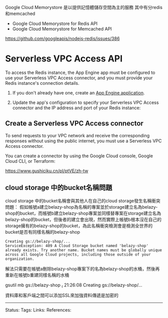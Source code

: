 
Google Cloud Memorystore 是以提供記憶體儲存空間為主的服務
其中有分redis和memcached
- Google Cloud Memorystore for Redis API
- Google Cloud Memorystore for Memcached API


https://github.com/googleapis/nodejs-redis/issues/386


# Serverless VPC Access API
To access the Redis instance, the App Engine app must be configured to use your Serverless VPC Access connector, and you must provide your Redis instance's connection details.

1.  If you don't already have one, create an [App Engine application](https://console.cloud.google.com/projectselector/appengine/create).
    
2.  Update the app's configuration to specify your Serverless VPC Access connector and the IP address and port of your Redis instance:
## Create a Serverless VPC Access connector

To send requests to your VPC network and receive the corresponding responses without using the public internet, you must use a Serverless VPC Access connector.

You can create a connector by using the Google Cloud console, Google Cloud CLI, or Terraform:


https://www.gushiciku.cn/pl/ptVE/zh-tw


## cloud storage 中的bucket名稱問題
cloud storage 中的bucket名稱會與其他人在自己的cloud storage發生名稱衝突問題：
假如帳號a建立belazy-shop為名稱的專案並於storage建立名為belazy-shop的bucket，而帳號b建立belazy-shop專案並同樣替專案在storage建立名為belazy-shop的bucket，但後者的建立會出現，然而實際上帳號b根本沒在自己的storage擁有的belazy-shop的bucket，為此名稱衝突檢測會是檢測全世界的bucket是否有同樣名稱的belazy-shop
```
Creating gs://belazy-shop/...
ServiceException: 409 A Cloud Storage bucket named 'belazy-shop' already exists. Try another name. Bucket names must be globally unique across all Google Cloud projects, including those outside of your organization.
```

解法只需要在帳號a刪除belazy-shop專案下的名為belazy-shop的水桶，然後再重新在帳號b重建同樣名稱的水桶

gsutil mb gs://belazy-shop                                                   21:26:08
Creating gs://belazy-shop/...


資料庫和客戶端之間可以添加SSL來加強資料傳遞是加密的


---
Status: 
Tags:
Links:
References: